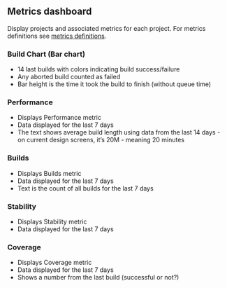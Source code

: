 ## Metrics dashboard

Display projects and associated metrics for each project. 
For metrics definitions see [metrics definitions](05_project_metrics.md).

### Build Chart (Bar chart)
- 14 last builds with colors indicating build success/failure
- Any aborted build counted as failed
- Bar height is the time it took the build to finish (without queue time)

### Performance
- Displays Performance metric
- Data displayed for the last 7 days
- The text shows average build length using data from the last 14 days - on current design screens, 
it’s 20M - meaning 20 minutes

### Builds
- Displays Builds metric
- Data displayed for the last 7 days
- Text is the count of all builds for the last 7 days

### Stability
- Displays Stability metric
- Data displayed for the last 7 days

### Coverage
- Displays Coverage metric
- Data displayed for the last 7 days
- Shows a number from the last build (successful or not?)
